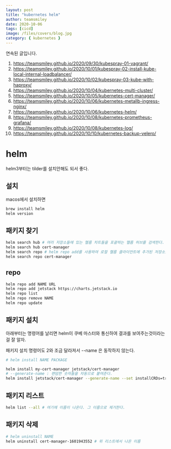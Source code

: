 ```yaml
---
layout: post
title: "kubernetes helm"
author: teamsmiley
date: 2020-10-06
tags: [cicd]
image: /files/covers/blog.jpg
category: { kubernetes }
---
```


연속된 글입니다.

1. <https://teamsmiley.github.io/2020/09/30/kubespray-01-vagrant/>
1. <https://teamsmiley.github.io/2020/10/01/kubespray-02-install-kube-local-internal-loadbalancer/>
1. <https://teamsmiley.github.io/2020/10/02/kubespray-03-kube-with-haproxy/>
1. <https://teamsmiley.github.io/2020/10/04/kubernetes-multi-cluster/>
1. <https://teamsmiley.github.io/2020/10/05/kubernetes-cert-manager/>
1. <https://teamsmiley.github.io/2020/10/06/kubernetes-metallb-ingress-nginx/>
1. <https://teamsmiley.github.io/2020/10/06/kubernetes-helm/>
1. <https://teamsmiley.github.io/2020/10/08/kubernetes-prometheus-grafana/>
1. <https://teamsmiley.github.io/2020/10/08/kubernetes-log/>
1. <https://teamsmiley.github.io/2020/10/10/kubernetes-backup-velero/>

# helm

helm3부터는 tilder를 설치안해도 되서 좋다.

## 설치

macos에서 설치하면

```bash
brew install helm
helm version
```

## 패키지 찾기

```bash
helm search hub # 여러 저장소들에 있는 헬름 차트들을 포괄하는 헬름 허브를 검색한다.
helm search hub cert-manager
helm search repo # helm repo add를 사용하여 로컬 헬름 클라이언트에 추가된 저장소들을 검색한다. 검색은 로컬 데이터 상에서 이루어지며, 퍼블릭 네트워크 접속이 필요하지 않다.
helm search repo cert-manager
```

## repo

```bash
helm repo add NAME URL
helm repo add jetstack https://charts.jetstack.io
helm repo list
helm repo remove NAME
helm repo update
```

## 패키지 설치

아래부터는 명령어를 날리면 helm이 쿠베 마스터와 통신하여 결과를 보여주는것이라는걸 잘 알자.

패키지 설치 명령어도 2와 조금 달라져서 --name 은 동작하지 않는다.

```bash
# helm install NAME PACKAGE

helm install my-cert-manager jetstack/cert-manager
# --generate-name : 랜덤한 숫자들을 자동으로 붙여준다.
helm install jetstack/cert-manager --generate-name --set installCRDs=true
```

## 패키지 리스트

```bash
helm list --all # 여기에 이름이 나온다. 그 이름으로 제거한다.
```

## 패키지 삭제

```bash
# helm uninstall NAME
helm uninstall cert-manager-1601943552 # 위 리스트에서 나온 이름
```
